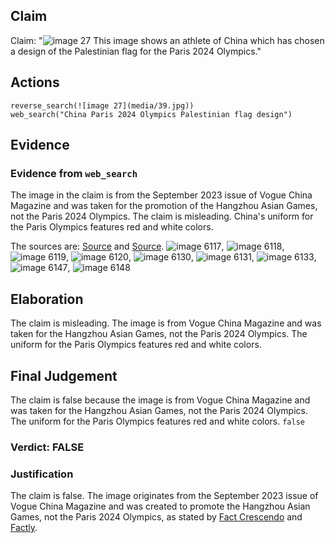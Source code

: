 ## Claim
Claim: "![image 27](media/39.jpg) This image shows an athlete of China which has chosen a design of the Palestinian flag for the Paris 2024 Olympics."

## Actions
```
reverse_search(![image 27](media/39.jpg))
web_search("China Paris 2024 Olympics Palestinian flag design")
```

## Evidence
### Evidence from `web_search`
The image in the claim is from the September 2023 issue of Vogue China Magazine and was taken for the promotion of the Hangzhou Asian Games, not the Paris 2024 Olympics. The claim is misleading. China's uniform for the Paris Olympics features red and white colors.

The sources are: [Source](https://srilanka.factcrescendo.com/english/china-has-not-chosen-a-design-inspired-by-the-palestinian-flag-for-the-paris-olympics-2024/) and [Source](https://factly.in/an-old-photo-from-vogue-china-magazine-is-being-falsely-shared-as-showing-chinese-athletes-wearing-the-colours-of-the-palestinian-flag/). ![image 6117](media/2025-08-29_19-42-1756496526-987019.jpg), ![image 6118](media/2025-08-29_19-42-1756496528-457385.jpg), ![image 6119](media/2025-08-29_19-42-1756496530-000147.jpg), ![image 6120](media/2025-08-29_19-42-1756496532-723644.jpg), ![image 6130](media/2025-08-29_19-42-1756496549-226193.jpg), ![image 6131](media/2025-08-29_19-42-1756496549-749441.jpg), ![image 6133](media/2025-08-29_19-42-1756496554-597668.jpg), ![image 6147](media/2025-08-29_19-42-1756496572-936498.jpg), ![image 6148](media/2025-08-29_19-42-1756496573-261707.jpg)


## Elaboration
The claim is misleading. The image is from Vogue China Magazine and was taken for the Hangzhou Asian Games, not the Paris 2024 Olympics. The uniform for the Paris Olympics features red and white colors.


## Final Judgement
The claim is false because the image is from Vogue China Magazine and was taken for the Hangzhou Asian Games, not the Paris 2024 Olympics. The uniform for the Paris Olympics features red and white colors. `false`

### Verdict: FALSE

### Justification
The claim is false. The image originates from the September 2023 issue of Vogue China Magazine and was created to promote the Hangzhou Asian Games, not the Paris 2024 Olympics, as stated by [Fact Crescendo](https://srilanka.factcrescendo.com/english/china-has-not-chosen-a-design-inspired-by-the-palestinian-flag-for-the-paris-olympics-2024/) and [Factly](https://factly.in/an-old-photo-from-vogue-china-magazine-is-being-falsely-shared-as-showing-chinese-athletes-wearing-the-colours-of-the-palestinian-flag/).
